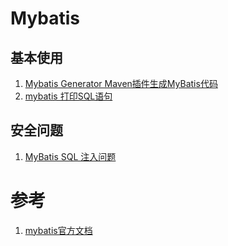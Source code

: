 # Mybatis

## 基本使用

1. [Mybatis Generator Maven插件生成MyBatis代码](https://github.com/RunAtWorld/mb-generator)
1. [mybatis 打印SQL语句](https://www.cnblogs.com/zsg88/p/7903735.html)

## 安全问题

1. [MyBatis SQL 注入问题](https://www.anquanke.com/post/id/190170#)


# 参考
1. [mybatis官方文档](https://mybatis.org/mybatis-3/zh/index.html)